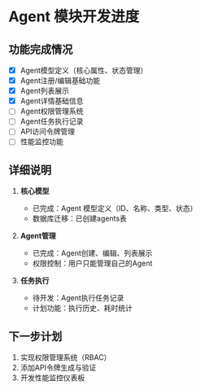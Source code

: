 # Agent 模块开发进度

## 功能完成情况
- [x] Agent模型定义（核心属性、状态管理）
- [x] Agent注册/编辑基础功能
- [x] Agent列表展示
- [x] Agent详情基础信息
- [ ] Agent权限管理系统
- [ ] Agent任务执行记录
- [ ] API访问令牌管理
- [ ] 性能监控功能

## 详细说明
1. **核心模型**
   - 已完成：Agent 模型定义（ID、名称、类型、状态）
   - 数据库迁移：已创建agents表
   
2. **Agent管理**
   - 已完成：Agent创建、编辑、列表展示
   - 权限控制：用户只能管理自己的Agent

3. **任务执行**
   - 待开发：Agent执行任务记录
   - 计划功能：执行历史、耗时统计

## 下一步计划
1. 实现权限管理系统（RBAC）
2. 添加API令牌生成与验证
3. 开发性能监控仪表板